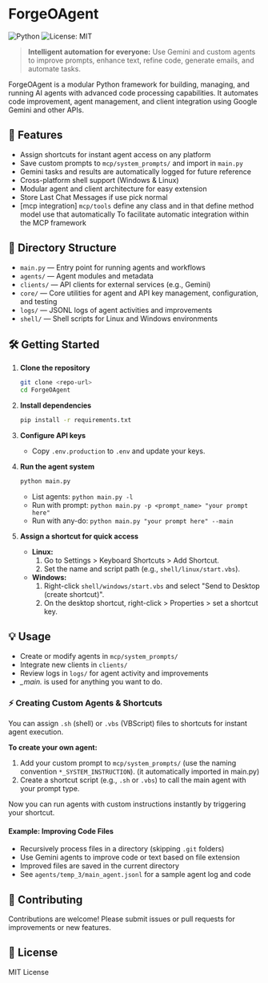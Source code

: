 # ForgeOAgent

![Python](https://img.shields.io/badge/Python-3.10%2B-blue)
![License: MIT](https://img.shields.io/badge/License-MIT-yellow.svg)

> **Intelligent automation for everyone:** Use Gemini and custom agents to improve prompts, enhance text, refine code, generate emails, and automate tasks.

ForgeOAgent is a modular Python framework for building, managing, and running AI agents with advanced code processing capabilities. It automates code improvement, agent management, and client integration using Google Gemini and other APIs.

## 🚀 Features
- Assign shortcuts for instant agent access on any platform
- Save custom prompts to `mcp/system_prompts/` and import in `main.py`
- Gemini tasks and results are automatically logged for future reference
- Cross-platform shell support (Windows & Linux)
- Modular agent and client architecture for easy extension
- Store Last Chat Messages if use pick normal
- [mcp integration] `mcp/tools` define any class and in that define method model use that automatically To facilitate automatic integration within the MCP framework

## 📁 Directory Structure
- `main.py` — Entry point for running agents and workflows
- `agents/` — Agent modules and metadata
- `clients/` — API clients for external services (e.g., Gemini)
- `core/` — Core utilities for agent and API key management, configuration, and testing
- `logs/` — JSONL logs of agent activities and improvements
- `shell/` — Shell scripts for Linux and Windows environments

## 🛠️ Getting Started
1. **Clone the repository**
   ```sh
   git clone <repo-url>
   cd ForgeOAgent
   ```
2. **Install dependencies**
   ```sh
   pip install -r requirements.txt
   ```
3. **Configure API keys**
   - Copy `.env.production` to `.env` and update your keys.
4. **Run the agent system**
   ```sh
   python main.py
   ```
   - List agents: `python main.py -l`
   - Run with prompt: `python main.py -p <prompt_name> "your prompt here"`
   - Run with any-do: `python main.py "your prompt here" --main`

5. **Assign a shortcut for quick access**
   - **Linux:**
     1. Go to Settings > Keyboard Shortcuts > Add Shortcut.
     2. Set the name and script path (e.g., `shell/linux/start.vbs`).
   - **Windows:**
     1. Right-click `shell/windows/start.vbs` and select "Send to Desktop (create shortcut)".
     2. On the desktop shortcut, right-click > Properties > set a shortcut key.

## 💡 Usage
- Create or modify agents in `mcp/system_prompts/`
- Integrate new clients in `clients/`
- Review logs in `logs/` for agent activity and improvements
- *_main.* is used for anything you want to do.

### ⚡ Creating Custom Agents & Shortcuts
You can assign `.sh` (shell) or `.vbs` (VBScript) files to shortcuts for instant agent execution.

**To create your own agent:**
1. Add your custom prompt to `mcp/system_prompts/` (use the naming convention `*_SYSTEM_INSTRUCTION`).
(it automatically imported in main.py)
2. Create a shortcut script (e.g., `.sh` or `.vbs`) to call the main agent with your prompt type.

Now you can run agents with custom instructions instantly by triggering your shortcut.

#### Example: Improving Code Files
- Recursively process files in a directory (skipping `.git` folders)
- Use Gemini agents to improve code or text based on file extension
- Improved files are saved in the current directory
- See `agents/temp_3/main_agent.jsonl` for a sample agent log and code

## 🤝 Contributing
Contributions are welcome! Please submit issues or pull requests for improvements or new features.

## 📄 License
MIT License